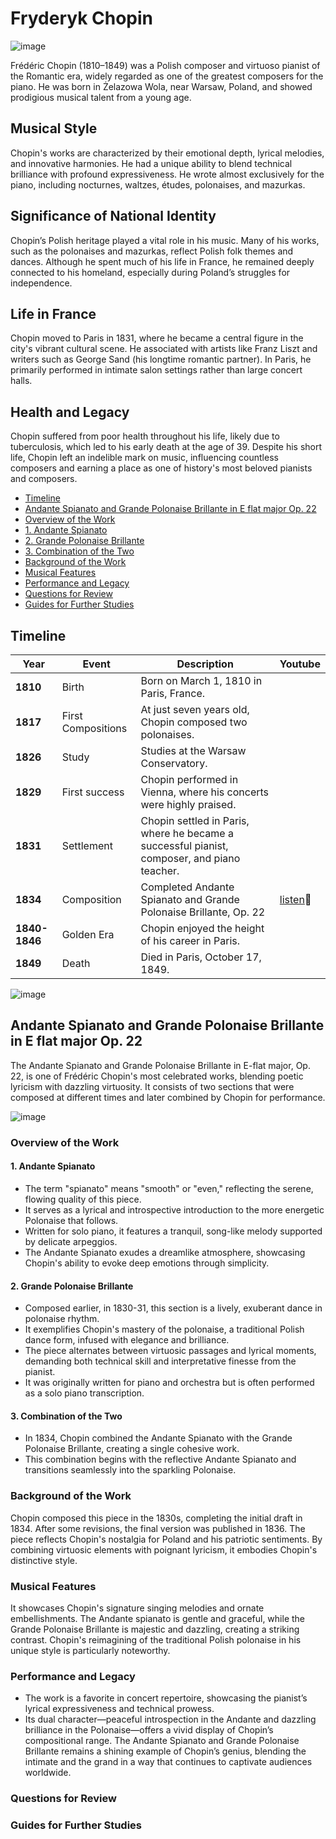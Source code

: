 # Fryderyk Chopin
![image](chopin.png)

Frédéric Chopin (1810–1849) was a Polish composer and virtuoso pianist of the Romantic era, widely regarded as one of the greatest composers for the piano. He was born in Żelazowa Wola, near Warsaw, Poland, and showed prodigious musical talent from a young age.
## Musical Style
Chopin's works are characterized by their emotional depth, lyrical melodies, and innovative harmonies. He had a unique ability to blend technical brilliance with profound expressiveness.
He wrote almost exclusively for the piano, including nocturnes, waltzes, études, polonaises, and mazurkas.
## Significance of National Identity
Chopin’s Polish heritage played a vital role in his music. Many of his works, such as the polonaises and mazurkas, reflect Polish folk themes and dances.
Although he spent much of his life in France, he remained deeply connected to his homeland, especially during Poland’s struggles for independence.
## Life in France
Chopin moved to Paris in 1831, where he became a central figure in the city's vibrant cultural scene. He associated with artists like Franz Liszt and writers such as George Sand (his longtime romantic partner).
In Paris, he primarily performed in intimate salon settings rather than large concert halls.
## Health and Legacy
Chopin suffered from poor health throughout his life, likely due to tuberculosis, which led to his early death at the age of 39.
Despite his short life, Chopin left an indelible mark on music, influencing countless composers and earning a place as one of history's most beloved pianists and composers.

- [Timeline](#timeline)
- [Andante Spianato and Grande Polonaise Brillante in E flat major Op. 22](#andante-spianato-and-grande-polonaise-brillante-in-e-flat-major-op-22)
- [Overview of the Work](#overview-of-the-work)
- [1. Andante Spianato](#1-andante-spianato)
- [2. Grande Polonaise Brillante](#2-grande-polonaise-brillante)
- [3. Combination of the Two](#3-combination-of-the-two)
- [Background of the Work](#background-of-the-work)
- [Musical Features](musical-features)
- [Performance and Legacy](#performance-and-legacy)
- [Questions for Review](#questions-for-review)
- [Guides for Further Studies](#guides-for-further-studies)


## Timeline
|      Year     | Event              | Description                                                                                | Youtube                                                      |
|---------------|--------------------|--------------------------------------------------------------------------------------------|--------------------------------------------------------------|      
|    **1810**   | Birth              | Born on March 1, 1810 in Paris, France.                                                    |                                                              |
|    **1817**   | First Compositions | At just seven years old, Chopin composed two polonaises.                                   |                                                              |
|    **1826**   | Study              | Studies at the Warsaw Conservatory.                                                        |                                                              |
|    **1829**   | First success      | Chopin performed in Vienna, where his concerts were highly praised.                        |                                                              |
|    **1831**   | Settlement         | Chopin settled in Paris, where he became a successful pianist, composer, and piano teacher.|                                                              |
|    **1834**   | Composition        | Completed Andante Spianato and Grande Polonaise Brillante, Op. 22                          | [listen](https://youtu.be/AO6k_ipgEsI?si=4w1jvXnAqDdkY7mU)🎹 |   
| **1840-1846** | Golden Era         | Chopin enjoyed the height of his career in Paris.                                          |                                                              | 
|    **1849**   | Death              | Died in Paris, October 17, 1849.                                                           |                                                              |




![image](chopin-composing.png)


## Andante Spianato and Grande Polonaise Brillante in E flat major Op. 22
The Andante Spianato and Grande Polonaise Brillante in E-flat major, Op. 22, is one of Frédéric Chopin's most celebrated works, blending poetic lyricism with dazzling virtuosity. It consists of two sections that were composed at different times and later combined by Chopin for performance.

![image](chopin-polonaise.png)

### Overview of the Work
#### 1. Andante Spianato
- The term "spianato" means "smooth" or "even," reflecting the serene, flowing quality of this piece.
- It serves as a lyrical and introspective introduction to the more energetic Polonaise that follows.
- Written for solo piano, it features a tranquil, song-like melody supported by delicate arpeggios.
- The Andante Spianato exudes a dreamlike atmosphere, showcasing Chopin's ability to evoke deep emotions through simplicity.
#### 2. Grande Polonaise Brillante
- Composed earlier, in 1830-31, this section is a lively, exuberant dance in polonaise rhythm.
- It exemplifies Chopin's mastery of the polonaise, a traditional Polish dance form, infused with elegance and brilliance.
- The piece alternates between virtuosic passages and lyrical moments, demanding both technical skill and interpretative finesse from the pianist.
- It was originally written for piano and orchestra but is often performed as a solo piano transcription.
#### 3. Combination of the Two
- In 1834, Chopin combined the Andante Spianato with the Grande Polonaise Brillante, creating a single cohesive work.
- This combination begins with the reflective Andante Spianato and transitions seamlessly into the sparkling Polonaise.
  
### Background of the Work
Chopin composed this piece in the 1830s, completing the initial draft in 1834. After some revisions, the final version was published in 1836.
The piece reflects Chopin's nostalgia for Poland and his patriotic sentiments.
By combining virtuosic elements with poignant lyricism, it embodies Chopin's distinctive style.

### Musical Features
It showcases Chopin's signature singing melodies and ornate embellishments.
The Andante spianato is gentle and graceful, while the Grande Polonaise Brillante is majestic and dazzling, creating a striking contrast.
Chopin's reimagining of the traditional Polish polonaise in his unique style is particularly noteworthy.

### Performance and Legacy
- The work is a favorite in concert repertoire, showcasing the pianist’s lyrical expressiveness and technical prowess.
- Its dual character—peaceful introspection in the Andante and dazzling brilliance in the Polonaise—offers a vivid display of Chopin’s compositional range.
The Andante Spianato and Grande Polonaise Brillante remains a shining example of Chopin’s genius, blending the intimate and the grand in a way that continues to captivate audiences worldwide.

### Questions for Review


### Guides for Further Studies

